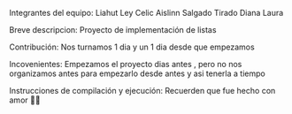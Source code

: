 Integrantes del equipo:
Liahut Ley Celic Aislinn 
Salgado Tirado Diana Laura

Breve descripcion:
Proyecto de implementación de listas

Contribución:
Nos turnamos 1 dia y un 1 dia desde que empezamos

Incovenientes:
Empezamos el proyecto dias antes , pero no nos organizamos antes para empezarlo desde antes y asi tenerla a tiempo 

Instrucciones de compilación y ejecución: Recuerden que fue hecho con amor 🥺🙊
